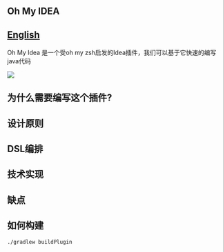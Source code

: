 ## Oh My IDEA 　　　　　　　　　　　　　　　　　　　　　　[English](https://github.com/vsmysee/oh-my-idea/blob/master/README.md)

Oh My Idea 是一个受oh my zsh启发的Idea插件，我们可以基于它快速的编写java代码

![](https://github.com/vsmysee/oh-my-idea/blob/master/img/oh-my-idea.gif)


## 为什么需要编写这个插件?

## 设计原则

## DSL编排

## 技术实现

## 缺点

## 如何构建

```
./gradlew buildPlugin

```